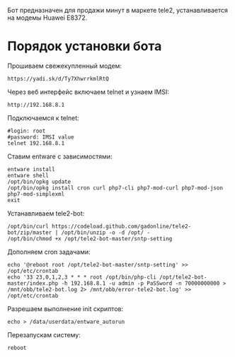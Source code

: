 Бот предназначен для продажи минут в маркете tele2, устанавливается на модемы Huawei E8372.

# Порядок установки бота

Прошиваем свежекупленный модем:

```
https://yadi.sk/d/Ty7XhwrrkmlRtQ
```

Через веб интерфейс включаем telnet и узнаем IMSI:

```
http://192.168.8.1
```

Подключаемся к telnet:

```
#login: root
#password: IMSI value
telnet 192.168.8.1
```

Ставим entware с зависимостями:

```
entware install
entware shell
/opt/bin/opkg update
/opt/bin/opkg install cron curl php7-cli php7-mod-curl php7-mod-json php7-mod-simplexml
exit
```

Устанавливаем tele2-bot:

```
/opt/bin/curl https://codeload.github.com/gadonline/tele2-bot/zip/master | /opt/bin/unzip -o -d /opt/ -
/opt/bin/chmod +x /opt/tele2-bot-master/sntp-setting
```

Дополняем cron задачами:

```
echo '@reboot root /opt/tele2-bot-master/sntp-setting' >> /opt/etc/crontab
echo '33 23,0,1,2,3 * * * root /opt/bin/php-cli /opt/tele2-bot-master/index.php -h 192.168.8.1 -u admin -p PaSSword -n 70000000000 > /mnt/obb/tele2-bot.log 2> /mnt/obb/error-tele2-bot.log' >> /opt/etc/crontab
```

Разрешаем выполнение init скриптов:

```
echo > /data/userdata/entware_autorun
```

Перезапускам систему:

```
reboot
```

